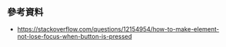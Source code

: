 

## 參考資料
  - https://stackoverflow.com/questions/12154954/how-to-make-element-not-lose-focus-when-button-is-pressed
